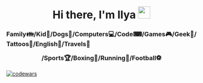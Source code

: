 <h1 align="center">Hi there, I'm Ilya 
<img src="https://github.com/blackcater/blackcater/raw/main/images/Hi.gif" height="32"/></h1>
<h3>Family&#128106/Kid&#128118/Dogs&#129460/Computers&#128187/Code&#9000/Games&#127918/Geek&#129497/
  Tattoos&#127912/English&#128130/Travels&#128747<p align="center">/Sports&#127942/Boxing&#129354/Running&#127939/Football&#9917</p></h3>
  
  
  
[![codewars](https://www.codewars.com/users/EweParo4ky/badges/small)](https://www.codewars.com/users/EweParo4ky)
<!--
**EweParo4ky/EweParo4ky** is a ✨ _special_ ✨ repository because its `README.md` (this file) appears on your GitHub profile.

Here are some ideas to get you started:

- 🔭 I’m currently working on ...
- 🌱 I’m currently learning ...
- 👯 I’m looking to collaborate on ...
- 🤔 I’m looking for help with ...
- 💬 Ask me about ...
- 📫 How to reach me: ...
- 😄 Pronouns: ...
- ⚡ Fun fact: ...
-->
